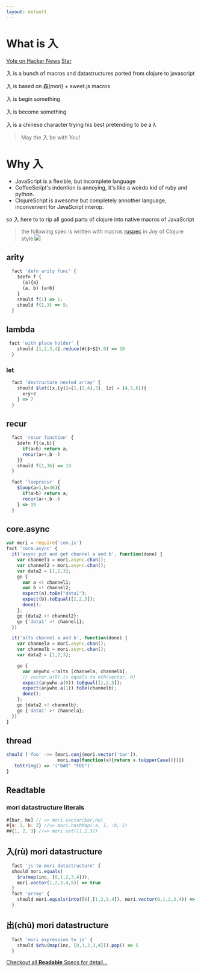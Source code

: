 ```yaml
---
layout: default
---
```


# What is 入
<a href="https://news.ycombinator.com/submit" class="hn-button" data-url="http://ru-lang.org/" data-count="horizontal">Vote on Hacker News</a>
<a aria-label="Star jcouyang/ru on GitHub" data-count-aria-label="# stargazers on GitHub" data-count-api="/repos/jcouyang/ru#stargazers_count" data-count-href="/jcouyang/ru/stargazers" data-icon="octicon-star" href="https://github.com/jcouyang/ru" class="github-button">Star</a>

入 is a bunch of macros and datastructures ported from clojure to javascript

入 is based on 森(mori) + sweet.js macros

入 is begin something

入 is become something

入 is a chinese character trying his best pretending to be a λ

> May the 入 be with You!

# Why 入

- JavaScript is a flexible, but incomplete language
- CoffeeScript's indention is annoying, it's like a weirdo kid of ruby and python.
- ClojureScript is awesome but completely annother language, inconvenient for JavaScript interop.

so 入 here to to rip all good parts of clojure into native macros of JavaScript

> the following spec is written with macros [ruspec](https://github.com/jcouyang/ru/blob/master/macro/ruspec.sjs) in Joy of Clojure style
![](https://camo.githubusercontent.com/74a363f77896ab6fc4dbd6ab258d31b15de57ed2/68747470733a2f2f7261772e6769746875622e636f6d2f6d617269636b2f6d69646a652d636c6f6a7572652d746573742d7475746f7269616c2f6d61737465722f696d616765732f6f746865722f7472757468792e6a7067)

## arity

```javascript
  fact 'defn arity func' {
    $defn f {
      (a){a}
      (a, b) {a+b}
    }
    should f(1) => 1;
    should f(2,3) => 5;
  }
```

## lambda

```js
 fact 'with place holder' {
    should [1,2,3,4].reduce(#($+$2),0) => 10
  }
```

### let
```js
  fact 'destructure nested array' {
    should $let([x,[y]]=[1,[2,4],3], [z] = [4,5,6]){
      x+y+z
    } => 7
  }
```

## recur
```javascript
  fact 'recur function' {
    $defn f{(a,b){
      if(a>b) return a;
      recur(a++,b--)
    }}
    should f(1,36) => 19
  }
```

```javascript
  fact 'looprecur' {
    $loop(a=1,b=36){
      if(a>b) return a;
      recur(a++,b--)
    } => 19
  }
```

## core.async
```js
var mori = require('con.js')
fact 'core.async' {
  it('async put and get channel a and b', function(done) {
    var channel1 = mori.async.chan();
    var channel2 = mori.async.chan();
    var data2 = [1,2,3];
    go {
      var a <! channel1;
      var b <! channel2;
      expect(a).toBe("data1");
      expect(b).toEqual([1,2,3]);
      done();
    };
    go {data2 >! channel2};
    go {'data1' >! channel1};
  })

  it('alts channel a and b', function(done) {
    var channela = mori.async.chan();
    var channelb = mori.async.chan();
    var data2 = [1,2,3];

    go {
      var anywho <!alts [channela, channelb];
      // vector.a(0) is equals to nth(vector, 0)
      expect(anywho.a(0)).toEqual([1,2,3]);
      expect(anywho.a(1)).toBe(channelb);
      done();
    };
    go {data2 >! channelb};
    go {'data1' >! channela};
  })
}
```
## thread
```js
should ('foo' ->> [mori.conj(mori.vector('bar')),
                   mori.map(function(x){return x.toUpperCase()})])
  .toString() => '("BAR" "FOO")'
}
```

## Readtable
### mori datastructure literals

```js
#[bar, he] // => mori.vector(bar,he)
#{a: 1, b: 2} //=> mori.hashMap(:a, 1, :b, 2)
##{1, 2, 3} //=> mori.set([1,2,3])
```

## 入(rù) mori datastructure
```js
  fact 'js to mori datastructure' {
  should mori.equals(
    $ru(map(inc, [0,1,2,3,4])),
    mori.vector(1,2,3,4,5)) => true
  }
  fact 'array' {
    should mori.equals(into([0],[1,2,3,4]), mori.vector(0,1,2,3,4)) => true
  }
```

## 出(chū) mori datastructure
```js
  fact 'mori expression to js' {
    should $chu(map(inc, [0,1,2,3,4])).pop() => 5
  }
```


[Checkout all **Readable** Specs for detail...](https://github.com/jcouyang/ru/tree/master/spec)
